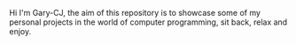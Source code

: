 Hi I'm Gary-CJ, the aim of this repository is to showcase some of my personal projects in the world of computer programming, sit back, relax and enjoy.

